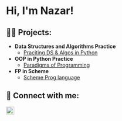 <h1>Hi, I'm Nazar! <br/>

<h2>👨‍💻 Projects:</h2>

- <b>Data Structures and Algorithms Practice </b>
  - [Praciting DS & Algos in Python](https://github.com/levnnaz/DS-and-Algorithms/blob/main/README.md)
- <b> OOP in Python Practice </b>
  - [Paradigms of Programming](https://github.com/levnnaz/Family-tree-in-Python-/blob/main/README.md)
- <b> FP in Scheme </b>
  - [Scheme Prog language](https://github.com/levnnaz/Family_tree_scheme/blob/main/README.md)


<h2> 🤳 Connect with me:</h2>

[<img align="left" alt="JoshMadakor | LinkedIn" width="22px" src="https://cdn.jsdelivr.net/npm/simple-icons@v3/icons/linkedin.svg" />][linkedin]

[linkedin]: https://www.linkedin.com/in/nazar-levchuk1/
